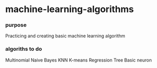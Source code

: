 # machine-learning-algorithms

### purpose
Practicing and creating basic machine learning algorithm

### algoriths to do
Multinomial Naive Bayes
KNN
K-means
Regression Tree
Basic neuron
